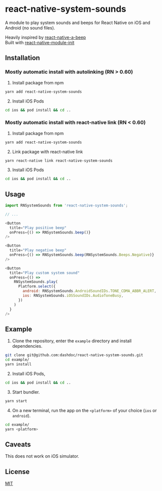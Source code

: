 # react-native-system-sounds

A module to play system sounds and beeps for React Native on iOS and Android (no sound files).

Heavily inspired by [react-native-a-beep](https://github.com/trietho/react-native-a-beep)  
Built with [react-native-module-init](https://github.com/brodybits/react-native-module-init)

## Installation

### Mostly automatic install with autolinking (RN > 0.60)

1. Install package from npm

```sh
yarn add react-native-system-sounds
```

2. Install iOS Pods

```sh
cd ios && pod install && cd ..
```

### Mostly automatic install with react-native link (RN < 0.60)

1. Install package from npm

```sh
yarn add react-native-system-sounds
```

2. Link package with react-native link

```sh
yarn react-native link react-native-system-sounds
```

3. Install iOS Pods

```sh
cd ios && pod install && cd ..
```

## Usage

```js
import RNSystemSounds from 'react-native-system-sounds';

// ...

<Button
  title="Play positive beep"
  onPress={() => RNSystemSounds.beep()}
/>

<Button
  title="Play negative beep"
  onPress={() => RNSystemSounds.beep(RNSystemSounds.Beeps.Negative)}
/>

<Button
  title="Play custom system sound"
  onPress={() =>
    RNSystemSounds.play(
      Platform.select({
        android: RNSystemSounds.AndroidSoundIDs.TONE_CDMA_ABBR_ALERT,
        ios: RNSystemSounds.iOSSoundIDs.AudioToneBusy,
      })
    )
  }
/>
```

## Example

1. Clone the repository, enter the `example` directory and install dependencies.

```sh
git clone git@github.com:dashdoc/react-native-system-sounds.git
cd example/
yarn install
```

2. Install iOS Pods,

```sh
cd ios && pod install && cd ..
```

3. Start bundler.

```sh
yarn start
```

4. On a new terminal, run the app on the `<platform>` of your choice (`ios` or `android`).

```sh
cd example/
yarn <platform>
```

## Caveats

This does not work on iOS simulator.

## License

[MIT](LISENCE)
